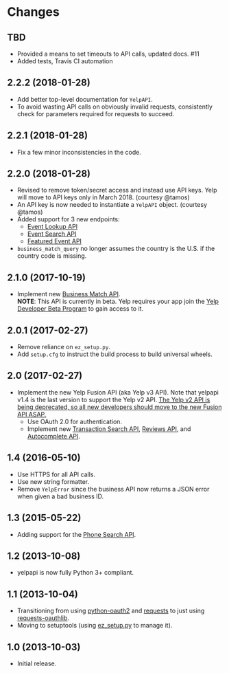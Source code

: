 # Changes

## TBD
* Provided a means to set timeouts to API calls, updated docs. #11
* Added tests, Travis CI automation

## 2.2.2 (2018-01-28)
* Add better top-level documentation for `YelpAPI`.
* To avoid wasting API calls on obviously invalid requests, consistently check for parameters required for requests to succeed.

## 2.2.1 (2018-01-28)
* Fix a few minor inconsistencies in the code.

## 2.2.0 (2018-01-28)
* Revised to remove token/secret access and instead use API keys. Yelp will move to API keys only in March 2018. (courtesy @tamos)
* An API key is now needed to instantiate a `YelpAPI` object. (courtesy @tamos)
* Added support for 3 new endpoints:
    * [Event Lookup API](https://www.yelp.com/developers/documentation/v3/event)
    * [Event Search API](https://www.yelp.com/developers/documentation/v3/event_search)
    * [Featured Event API](https://www.yelp.com/developers/documentation/v3/featured_event)
* `business_match_query` no longer assumes the country is the U.S. if the country code is missing.

## 2.1.0 (2017-10-19)
* Implement new [Business Match API](https://www.yelp.com/developers/documentation/v3/business_match).   
**NOTE**: This API is currently in beta. Yelp requires your app join the [Yelp Developer Beta Program](https://www.yelp.com/developers/v3/manage_app) to gain access to it.

## 2.0.1 (2017-02-27)
* Remove reliance on `ez_setup.py`.
* Add `setup.cfg` to instruct the build process to build universal wheels.

## 2.0 (2017-02-27)
* Implement the new Yelp Fusion API (aka Yelp v3 API). Note that yelpapi v1.4 is the last version to support the Yelp v2 API. [The Yelp v2 API is being deprecated, so all new developers should move to the new Fusion API ASAP.](https://engineeringblog.yelp.com/2017/02/recent-improvements-to-the-fusion-api.html)
    * Use OAuth 2.0 for authentication.
    * Implement new [Transaction Search API](https://www.yelp.com/developers/documentation/v3/transactions_search), [Reviews API](https://www.yelp.com/developers/documentation/v3/business_reviews), and [Autocomplete API](https://www.yelp.com/developers/documentation/v3/autocomplete).

## 1.4 (2016-05-10)
* Use HTTPS for all API calls.
* Use new string formatter.
* Remove `YelpError` since the business API now returns a JSON error when given a bad business ID.

## 1.3 (2015-05-22)
* Adding support for the [Phone Search API](https://www.yelp.com/developers/documentation/v2/phone_search).

## 1.2 (2013-10-08)
* yelpapi is now fully Python 3+ compliant.

## 1.1 (2013-10-04)
* Transitioning from using [python-oauth2](https://github.com/simplegeo/python-oauth2) and [requests](https://github.com/kennethreitz/requests) to just using [requests-oauthlib](https://github.com/requests/requests-oauthlib).
* Moving to setuptools (using [ez_setup.py](https://bitbucket.org/pypa/setuptools/downloads/ez_setup.py) to manage it).

## 1.0 (2013-10-03)
* Initial release.
